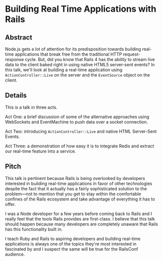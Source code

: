# Building Real Time Applications with Rails

## Abstract

Node.js gets a lot of attention for its predisposition towards building real-time applications that break free from the traditional HTTP request-response cycle. But, did you know that Rails 4 has the ability to stream live data to the client baked right in using native HTML5 server-sent events? In this talk, we'll look at building a real-time application using `ActionController::Live` on the server and the `EventSource` object on the client.

## Details

This is a talk in three acts.

Act One: a brief discussion of some of the alternative approaches using WebSockets and EventMachine to push data over a socket connection.

Act Two: introducing `ActionController::Live` and native HTML Server-Sent Events.

Act Three: a demonstration of how easy it is to integrate Redis and extract our real-time feature into a service.

## Pitch

This talk is pertinent because Rails is being overlooked by developers interested in building real-time applications in favor of other technologies despite the fact that it actually has a fairly sophisticated solution to the problem—not to mention that you get to stay within the comfortable confines of the Rails ecosystem and take advantage of everything it has to offer.

I was a Node developer for a few years before coming back to Rails and I really feel that the tools Rails provides are first-class. I believe that this talk should happen because many developers are completely unaware that Rails has this functionality built in.

I teach Ruby and Rails to aspiring developers and building real-time applications is always one of the topics they're most interested in fascinated by and I suspect the same will be true for the RailsConf audience.